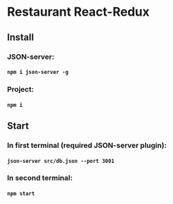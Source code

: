 # Restaurant React-Redux

## Install

### JSON-server:

#### `npm i json-server -g`

### Project:

#### `npm i`

## Start

### In first terminal (required JSON-server plugin):
#### `json-server src/db.json --port 3001`

### In second terminal:
#### `npm start`


